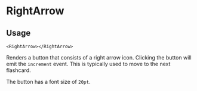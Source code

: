# RightArrow

## Usage

```vue
<RightArrow></RightArrow>
```

Renders a button that consists of a right arrow icon. Clicking the button will emit the `increment` event. This is typically used to move to the next flashcard.

The button has a font size of `20pt`.
